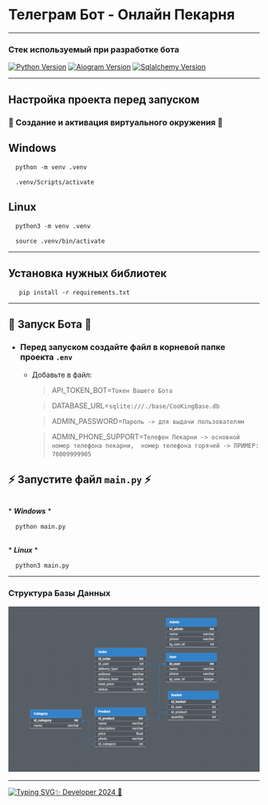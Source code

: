 # Телеграм Бот - Онлайн Пекарня

---

### Стек используемый при разработке бота
[![Python Version](https://img.shields.io/badge/Python-3.10-green)](https://www.python.org/downloads/release/python-3100/) [![Aiogram Version](https://img.shields.io/badge/Aiogram-2.23.1-red)](https://piwheels.org/project/aiogram/) [![Sqlalchemy Version](https://img.shields.io/badge/SQLachemy-blue)](https://piwheels.org/project/aiogram/)

---

## Настройка проекта перед запуском
### 🚩 Создание и активация виртуального окружения 🚩

## Windows
```shell
  python -m venv .venv
```

```shell
  .venv/Scripts/activate
```

## Linux
```shell
  python3 -m venv .venv
```

```shell
  source .venv/bin/activate
```

---

## Установка нужных библиотек
```shell
   pip install -r requirements.txt
```

---

## 🚩 Запуск Бота 🚩

- ### Перед запуском создайте файл в корневой папке проекта `.env`
  * Добавьте в файл:
    > API_TOKEN_BOT=`Токен Вашего Бота`
      
    > DATABASE_URL=`sqlite:///./base/CooKingBase.db `
    
    > ADMIN_PASSWORD=`Пароль -> для выдачи пользователям`

    > ADMIN_PHONE_SUPPORT=`Телефон Пекарни -> основной номер телефона пекарни, 
      номер телефона горячей -> ПРИМЕР: 78009999905 `
    

## ⚡ Запустите файл `main.py` ⚡

</br>* <i><b>Windows</b></i> *
```shell
  python main.py
```

</br>* <i><b>Linux</b></i> *
```shell
  python3 main.py
```
---

### Структура Базы Данных
![База Данных](DB.png)

---

[![Typing SVG](https://readme-typing-svg.herokuapp.com?color=%&lines=ZAGIDIN+MAGAMEDRAGIMOV)✨ Developer 2024 🎉](https://github.com/Zagidin)
